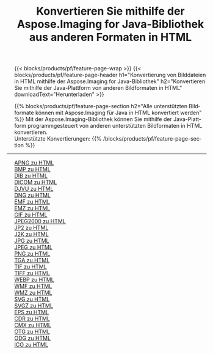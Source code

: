 ﻿---
title: Konvertieren Sie mithilfe der Aspose.Imaging for Java-Bibliothek aus anderen Formaten in HTML 
weight: 3920
url: /de/java/conversion/to/html 
lang: de
langdirlevel: 2
locales: zh-hans,ja,it,ru,de,es,fr,nl,id,lt,pl,pt,vi,tr,ko,zh-hant,ar,hi,th,sv,cs,uk,he
description: Mit Aspose.Imaging können Sie mithilfe von Java aus anderen Formaten in HTML konvertieren
---

{{< blocks/products/pf/feature-page-wrap >}}
{{< blocks/products/pf/feature-page-header h1="Konvertierung von Bilddateien in HTML mithilfe der Aspose.Imaging for Java-Bibliothek" h2="Konvertieren Sie mithilfe der Java-Plattform von anderen Bildformaten in HTML" downloadText="Herunterladen" >}}


{{% blocks/products/pf/feature-page-section  h2="Alle unterstützten Bildformate können mit Aspose.Imaging für Java in HTML konvertiert werden" %}}
Mit der Aspose.Imaging-Bibliothek können Sie mithilfe der Java-Plattform programmgesteuert von anderen unterstützten Bildformaten in HTML konvertieren.
<br/>
Unterstützte Konvertierungen:
{{% /blocks/products/pf/feature-page-section %}}
<div class="container-fluid productfamilypage bg-gray">
    <div class="convertypes bg-gray agp-content section">
        <div class="container">
		<hr style="margin-left:-20px;"/>
		<div class="row other-converters">
		    <div class='col-md-2 other-converter remove-lp remove-rp'><a href="/imaging/de/java/conversion/apng-to-html" >APNG zu HTML</a></div>
<div class='col-md-2 other-converter remove-lp remove-rp'><a href="/imaging/de/java/conversion/bmp-to-html" >BMP zu HTML</a></div>
<div class='col-md-2 other-converter remove-lp remove-rp'><a href="/imaging/de/java/conversion/dib-to-html" >DIB zu HTML</a></div>
<div class='col-md-2 other-converter remove-lp remove-rp'><a href="/imaging/de/java/conversion/dicom-to-html" >DICOM zu HTML</a></div>
<div class='col-md-2 other-converter remove-lp remove-rp'><a href="/imaging/de/java/conversion/djvu-to-html" >DJVU zu HTML</a></div>
<div class='col-md-2 other-converter remove-lp remove-rp'><a href="/imaging/de/java/conversion/dng-to-html" >DNG zu HTML</a></div>
<div class='col-md-2 other-converter remove-lp remove-rp'><a href="/imaging/de/java/conversion/emf-to-html" >EMF zu HTML</a></div>
<div class='col-md-2 other-converter remove-lp remove-rp'><a href="/imaging/de/java/conversion/emz-to-html" >EMZ zu HTML</a></div>
<div class='col-md-2 other-converter remove-lp remove-rp'><a href="/imaging/de/java/conversion/gif-to-html" >GIF zu HTML</a></div>
<div class='col-md-2 other-converter remove-lp remove-rp'><a href="/imaging/de/java/conversion/jpeg2000-to-html" >JPEG2000 zu HTML</a></div>
<div class='col-md-2 other-converter remove-lp remove-rp'><a href="/imaging/de/java/conversion/jp2-to-html" >JP2 zu HTML</a></div>
<div class='col-md-2 other-converter remove-lp remove-rp'><a href="/imaging/de/java/conversion/j2k-to-html" >J2K zu HTML</a></div>
<div class='col-md-2 other-converter remove-lp remove-rp'><a href="/imaging/de/java/conversion/jpg-to-html" >JPG zu HTML</a></div>
<div class='col-md-2 other-converter remove-lp remove-rp'><a href="/imaging/de/java/conversion/jpeg-to-html" >JPEG zu HTML</a></div>
<div class='col-md-2 other-converter remove-lp remove-rp'><a href="/imaging/de/java/conversion/png-to-html" >PNG zu HTML</a></div>
<div class='col-md-2 other-converter remove-lp remove-rp'><a href="/imaging/de/java/conversion/tga-to-html" >TGA zu HTML</a></div>
<div class='col-md-2 other-converter remove-lp remove-rp'><a href="/imaging/de/java/conversion/tif-to-html" >TIF zu HTML</a></div>
<div class='col-md-2 other-converter remove-lp remove-rp'><a href="/imaging/de/java/conversion/tiff-to-html" >TIFF zu HTML</a></div>
<div class='col-md-2 other-converter remove-lp remove-rp'><a href="/imaging/de/java/conversion/webp-to-html" >WEBP zu HTML</a></div>
<div class='col-md-2 other-converter remove-lp remove-rp'><a href="/imaging/de/java/conversion/wmf-to-html" >WMF zu HTML</a></div>
<div class='col-md-2 other-converter remove-lp remove-rp'><a href="/imaging/de/java/conversion/wmz-to-html" >WMZ zu HTML</a></div>
<div class='col-md-2 other-converter remove-lp remove-rp'><a href="/imaging/de/java/conversion/svg-to-html" >SVG zu HTML</a></div>
<div class='col-md-2 other-converter remove-lp remove-rp'><a href="/imaging/de/java/conversion/svgz-to-html" >SVGZ zu HTML</a></div>
<div class='col-md-2 other-converter remove-lp remove-rp'><a href="/imaging/de/java/conversion/eps-to-html" >EPS zu HTML</a></div>
<div class='col-md-2 other-converter remove-lp remove-rp'><a href="/imaging/de/java/conversion/cdr-to-html" >CDR zu HTML</a></div>
<div class='col-md-2 other-converter remove-lp remove-rp'><a href="/imaging/de/java/conversion/cmx-to-html" >CMX zu HTML</a></div>
<div class='col-md-2 other-converter remove-lp remove-rp'><a href="/imaging/de/java/conversion/otg-to-html" >OTG zu HTML</a></div>
<div class='col-md-2 other-converter remove-lp remove-rp'><a href="/imaging/de/java/conversion/odg-to-html" >ODG zu HTML</a></div>
<div class='col-md-2 other-converter remove-lp remove-rp'><a href="/imaging/de/java/conversion/ico-to-html" >ICO zu HTML</a></div>
                </div>
        </div>
    </div>
</div>
<br/>

